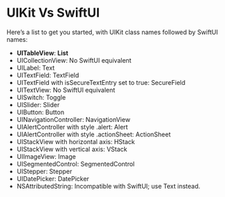 # UIKit Vs SwiftUI 


Here’s a list to get you started, with UIKit class names followed by SwiftUI names:

* **UITableView**: **List**
* UICollectionView: No SwiftUI equivalent
* UILabel: Text
* UITextField: TextField
* UITextField with isSecureTextEntry set to true: SecureField
* UITextView: No SwiftUI equivalent
* UISwitch: Toggle
* UISlider: Slider
* UIButton: Button
* UINavigationController: NavigationView
* UIAlertController with style .alert: Alert
* UIAlertController with style .actionSheet: ActionSheet
* UIStackView with horizontal axis: HStack
* UIStackView with vertical axis: VStack
* UIImageView: Image
* UISegmentedControl: SegmentedControl
* UIStepper: Stepper
* UIDatePicker: DatePicker
* NSAttributedString: Incompatible with SwiftUI; use Text instead.